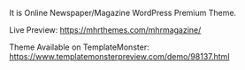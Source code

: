 It is Online Newspaper/Magazine WordPress Premium Theme.

Live Preview: https://mhrthemes.com/mhrmagazine/

Theme Available on TemplateMonster: https://www.templatemonsterpreview.com/demo/98137.html

